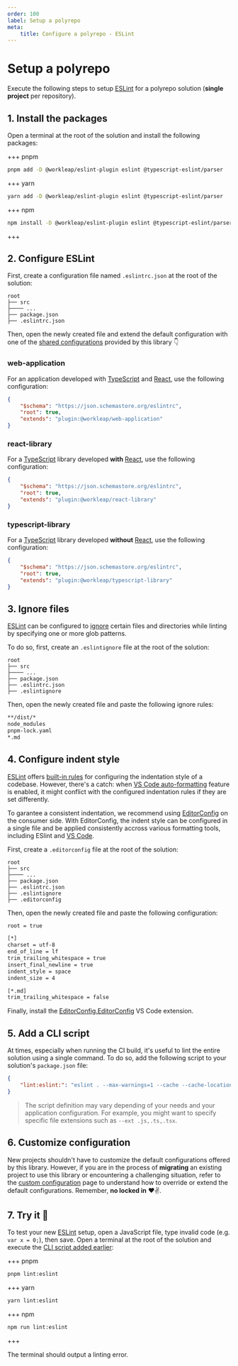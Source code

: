 ```yaml
---
order: 100
label: Setup a polyrepo
meta:
    title: Configure a polyrepo - ESLint
---
```


# Setup a polyrepo

Execute the following steps to setup [ESLint](https://eslint.org/) for a polyrepo solution (**single project** per repository).

## 1. Install the packages

Open a terminal at the root of the solution and install the following packages:

+++ pnpm
```bash
pnpm add -D @workleap/eslint-plugin eslint @typescript-eslint/parser
```
+++ yarn
```bash
yarn add -D @workleap/eslint-plugin eslint @typescript-eslint/parser
```
+++ npm
```bash
npm install -D @workleap/eslint-plugin eslint @typescript-eslint/parser
```
+++

## 2. Configure ESLint

First, create a configuration file named `.eslintrc.json` at the root of the solution:

``` !#5
root
├── src
├──── ...
├── package.json
├── .eslintrc.json
```

Then, open the newly created file and extend the default configuration with one of the [shared configurations](default.md#available-configurations) provided by this library :point_down:

### web-application

For an application developed with [TypeScript](https://www.typescriptlang.org/) and [React](https://react.dev/), use the following configuration:

```json !#4 .eslintrc.json
{
    "$schema": "https://json.schemastore.org/eslintrc",
    "root": true,
    "extends": "plugin:@workleap/web-application"
}
```

### react-library

For a [TypeScript](https://www.typescriptlang.org/) library developed **with** [React](https://react.dev/), use the following configuration:

```json !#4 .eslintrc.json
{
    "$schema": "https://json.schemastore.org/eslintrc",
    "root": true,
    "extends": "plugin:@workleap/react-library"
}
```

### typescript-library

For a [TypeScript](https://www.typescriptlang.org/) library developed **without** [React](https://react.dev/), use the following configuration:

```json !#4 .eslintrc.json
{
    "$schema": "https://json.schemastore.org/eslintrc",
    "root": true,
    "extends": "plugin:@workleap/typescript-library"
}
```

## 3. Ignore files

[ESLint](https://eslint.org/) can be configured to [ignore](https://eslint.org/docs/latest/use/configure/ignore) certain files and directories while linting by specifying one or more glob patterns.

To do so, first, create an `.eslintignore` file at the root of the solution:

``` !#6
root
├── src
├──── ...
├── package.json
├── .eslintrc.json
├── .eslintignore
```

Then, open the newly created file and paste the following ignore rules:

```bash .eslintignore
**/dist/*
node_modules
pnpm-lock.yaml
*.md
```

## 4. Configure indent style

[ESLint](https://eslint.org/) offers [built-in rules](https://eslint.org/docs/latest/rules/indent) for configuring the indentation style of a codebase. However, there's a catch: when [VS Code auto-formatting](https://code.visualstudio.com/docs/editor/codebasics#_formatting) feature is enabled, it might conflict with the configured indentation rules if they are set  differently.

To garantee a consistent indentation, we recommend using [EditorConfig](https://editorconfig.org/) on the consumer side. With EditorConfig, the indent style can be configured in a single file and be applied consistently accross various formatting tools, including ESlint and [VS Code](https://code.visualstudio.com/).

First, create a `.editorconfig` file at the root of the solution:

``` !#7
root
├── src
├──── ...
├── package.json
├── .eslintrc.json
├── .eslintignore
├── .editorconfig
```

Then, open the newly created file and paste the following configuration:

```bash .editorconfig
root = true

[*]
charset = utf-8
end_of_line = lf
trim_trailing_whitespace = true
insert_final_newline = true
indent_style = space
indent_size = 4

[*.md]
trim_trailing_whitespace = false
```

Finally, install the [EditorConfig.EditorConfig](https://marketplace.visualstudio.com/items?itemName=EditorConfig.EditorConfig) VS Code extension.

## 5. Add a CLI script

At times, especially when running the CI build, it's useful to lint the entire solution using a single command. To do so, add the following script to your solution's `package.json` file:

```json package.json
{
    "lint:eslint:": "eslint . --max-warnings=1 --cache --cache-location node_modules/.cache/eslint"
}
```

> The script definition may vary depending of your needs and your application configuration. For example, you might want to specify specific file extensions such as `--ext .js,.ts,.tsx`.

## 6. Customize configuration

New projects shouldn't have to customize the default configurations offered by this library. However, if you are in the process of **migrating** an existing project to use this library or encountering a challenging situation, refer to the [custom configuration](custom-configuration.md) page to understand how to override or extend the default configurations. Remember, **no locked in** :heart::v:.

## 7. Try it :rocket:

To test your new [ESLint](https://eslint.org/) setup, open a JavaScript file, type invalid code (e.g. `var x = 0;`), then save. Open a terminal at the root of the solution and execute the [CLI script added earlier](#5-add-a-cli-script):

+++ pnpm
```bash
pnpm lint:eslint
```
+++ yarn
```bash
yarn lint:eslint
```
+++ npm
```bash
npm run lint:eslint
```
+++

The terminal should output a linting error.
